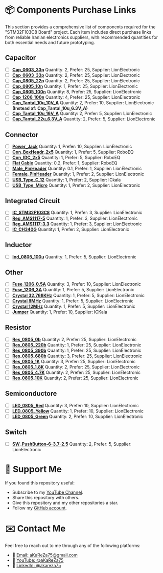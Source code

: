 # 📦 Components Purchase Links
This section provides a comprehensive list of components required for the "STM32F103C8 Board" project.
Each item includes direct purchase links from reliable Iranian electronics suppliers, with recommended quantities for both essential needs and future prototyping.

## Capacitor
- [ ] [**Cap_0603_33p**](https://lionelectronic.ir/products/3759-GRM1885C1H330FA01D) Quantity: 2, Prefer: 25, Supplier: LionElectronic
- [ ] [**Cap_0603_33p**](https://lionelectronic.ir/products/3759-GRM1885C1H330FA01D) Quantity: 2, Prefer: 25, Supplier: LionElectronic
- [ ] [**Cap_0805_22p**](https://lionelectronic.ir/products/1950-TCC0805COG220J500BT) Quantity: 2, Prefer: 25, Supplier: LionElectronic
- [ ] [**Cap_0805_10n**](https://lionelectronic.ir/products/1973-0805B103K500NT) Quantity: 1, Prefer: 25, Supplier: LionElectronic
- [ ] [**Cap_0805_100n**](https://lionelectronic.ir/products/2791-CL21B104KBCNNNC) Quantity: 8, Prefer: 25, Supplier: LionElectronic
- [ ] [**Cap_1206_100n**](https://lionelectronic.ir/products/5156-C3216NP01H104J160AA) Quantity: 4, Prefer: 25, Supplier: LionElectronic
- [ ] [**Cap_Tantal_10u_10V_A**](https://lionelectronic.ir/products/2046-TAJA106K010RNJ) Quantity: 2, Prefer: 10, Supplier: LionElectronic **(Instead of: Cap_Tantal_10u_6.3V_A)**
- [ ] [**Cap_Tantal_10u_16V_A**](https://lionelectronic.ir/products/2047-TAJA106K016RNJ) Quantity: 2, Prefer: 5, Supplier: LionElectronic 
- [ ] [**Cap_Tantal_22u_6.3V_A**](https://lionelectronic.ir/products/2051-TAJA226M006RNJ) Quantity: 2, Prefer: 5, Supplier: LionElectronic 

## Connector
- [ ] [**Power_Jack**](https://lionelectronic.ir/products/4704-DC005) Quantity: 1, Prefer: 10, Supplier: LionElectronic  
- [ ] [**Con_BoxHeadr_2x5**](https://roboeq.ir/products/detail/1504018/%D8%A8%D8%A7%DA%A9%D8%B3-%D9%87%D8%AF%D8%B1-5-2-BOX-HEADER-%D8%B5%D8%A7%D9%81/) Quantity: 1, Prefer: 5, Supplier: RoboEQ  
- [ ] [**Con_IDC_2x5**](https://roboeq.ir/products/detail/1504001/%D8%A2%DB%8C-%D8%AF%DB%8C-%D8%B3%DB%8C-IDC-2-5/) Quantity: 1, Prefer: 5, Supplier: RoboEQ  
- [ ] [**Flat Cable**](https://roboeq.ir/products/detail/1301002/%DA%A9%D8%A7%D8%A8%D9%84-20-%D8%B1%D8%B4%D8%AA%D9%87-%D9%81%D9%84%D8%AA/) Quantity: 0.2, Prefer: 1, Supplier: RoboEQ  
- [ ] [**Male_PinHeader**](https://lionelectronic.ir/products/5356-PLS-2.54-1X40GF) Quantity: 0.1, Prefer: 1, Supplier: LionElectronic  
- [ ] [**Female_PinHeader**](https://lionelectronic.ir/products/5360-PBS-2.54-1X40GF) Quantity: 1, Prefer: 2, Supplier: LionElectronic  
- [ ] [**USB_Type_C_12**](https://ickala.com/usb-onboard/29448-usb-smd-onboard.html) Quantity: 1, Prefer: 2, Supplier: ICkala
- [ ] [**USB_Type_Micro**](https://lionelectronic.ir/products/4129-MicroQTJ) Quantity: 1, Prefer: 2, Supplier: LionElectronic 

## Integrated Circuit
- [ ] [**IC_STM32F103C8**](https://lionelectronic.ir/products/267-STM32F103C8T6) Quantity: 1, Prefer: 3, Supplier: LionElectronic   
- [ ] [**Reg_AMS1117-5**](https://lionelectronic.ir/products/2189-AMS1117-5.0) Quantity: 1, Prefer: 3, Supplier: LionElectronic  
- [ ] [**Reg_AMS1117-3.3**](https://lionelectronic.ir/products/868-AMS1117-3.3) Quantity: 1, Prefer: 3, Supplier: LionElectronic  
- [ ] [**IC_CH340G**](https://lionelectronic.ir/products/3547-CH340G) Quantity: 1, Prefer: 2, Supplier: LionElectronic  

## Inductor
- [ ] [**Ind_0805_100u**](https://lionelectronic.ir/products/2146-EBLS201212-101K) Quantity: 1, Prefer: 5, Supplier: LionElectronic

## Other
- [ ] [**Fuse_1206_0.5A**](https://lionelectronic.ir/products/1891-JFC1206-0500FS-63V-0.5A) Quantity: 3, Prefer: 10, Supplier: LionElectronic  
- [ ] [**Fuse_1206_3A**](https://lionelectronic.ir/products/1894-JFC1206-1300FS-63V-3A) Quantity: 1, Prefer: 5, Supplier: LionElectronic
- [ ] [**Crystal 32.768KHz**](https://lionelectronic.ir/products/4290-XKXGI-SUA-32.768K) Quantity: 1, Prefer: 5, Supplier: LionElectronic
- [ ] [**Crystal 8MHz**](https://lionelectronic.ir/products/2158-XTAL-8MHZ%28YSX530GA%29) Quantity: 1, Prefer: 5, Supplier: LionElectronic
- [ ] [**Crystal 12MHz**](https://lionelectronic.ir/products/2096-XTAL-12MHZ%28HC-49SMD%29) Quantity: 1, Prefer: 5, Supplier: LionElectronic
- [ ] [**Jumper**](https://ickala.com/pin-header-jumper/26295-jumper2pin-%D9%82%D8%B1%D9%85%D8%B2.html) Quantity: 1, Prefer: 10, Supplier: ICKala

## Resistor
- [ ] [**Res_0805_0b**](https://lionelectronic.ir/products/1536-SER0805J0R) Quantity: 2, Prefer: 25, Supplier: LionElectronic
- [ ] [**Res_0805_220b**](https://lionelectronic.ir/products/1565-SER0805J220R) Quantity: 1, Prefer: 25, Supplier: LionElectronic  
- [ ] [**Res_0805_390b**](https://lionelectronic.ir/products/1416-0805W8F3900T5E) Quantity: 1, Prefer: 25, Supplier: LionElectronic
- [ ] [**Res_0805_680b**](https://lionelectronic.ir/products/1571-0805W8J0681T5E) Quantity: 3, Prefer: 25, Supplier: LionElectronic
- [ ] [**Res_0805_1K**](https://lionelectronic.ir/products/1573-RS-05K102JT) Quantity: 3, Prefer: 25, Supplier: LionElectronic  
- [ ] [**Res_0805_1.8K**](https://lionelectronic.ir/products/1576-0805W8J0182T5E) Quantity: 2, Prefer: 25, Supplier: LionElectronic
- [ ] [**Res_0805_4.7K**](https://lionelectronic.ir/products/1581-SER0805J4K7) Quantity: 2, Prefer: 25, Supplier: LionElectronic 
- [ ] [**Res_0805_10K**](https://lionelectronic.ir/products/1585-SCR0805J10K) Quantity: 2, Prefer: 25, Supplier: LionElectronic

## Semiconductore
- [ ] [**LED_0805_Red**](https://lionelectronic.ir/products/2207-XL-2012SURC) Quantity: 3, Prefer: 10, Supplier: LionElectronic  
- [ ] [**LED_0805_Yellow**](https://lionelectronic.ir/products/3267-XL-2012UYC) Quantity: 1, Prefer: 10, Supplier: LionElectronic  
- [ ] [**LED_0805_Green**](https://lionelectronic.ir/products/3265-XL-2012SYGC) Quantity: 2, Prefer: 10, Supplier: LionElectronic

## Switch
- [ ] [**SW_PushButton-6-3.7-2.5**](https://lionelectronic.ir/products/4165-TS365TP) Quantity: 2, Prefer: 5, Supplier: LionElectronic


# 🌟 Support Me
If you found this repository useful:
- Subscribe to my [YouTube Channel](https://www.youtube.com/@aKaReZa75).
- Share this repository with others.
- Give this repository and my other repositories a star.
- Follow my [GitHub account](https://github.com/aKaReZa75).

# ✉️ Contact Me
Feel free to reach out to me through any of the following platforms:
- 📧 [Email: aKaReZa75@gmail.com](mailto:aKaReZa75@gmail.com)
- 🎥 [YouTube: @aKaReZa75](https://www.youtube.com/@aKaReZa75)
- 💼 [LinkedIn: @akareza75](https://www.linkedin.com/in/akareza75)
